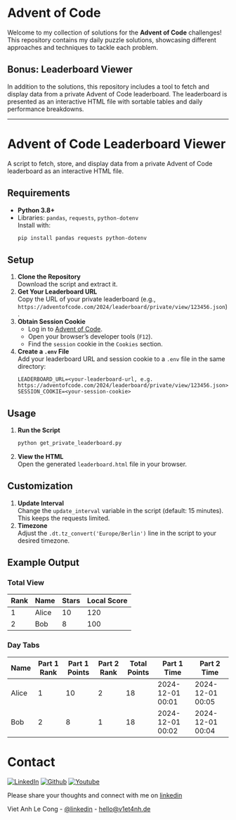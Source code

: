 # Advent of Code
Welcome to my collection of solutions for the **Advent of Code** challenges! 
This repository contains my daily puzzle solutions, showcasing different approaches and techniques to tackle each problem.

## Bonus: Leaderboard Viewer
In addition to the solutions, this repository includes a tool to fetch and display data from a private Advent of Code leaderboard. 
The leaderboard is presented as an interactive HTML file with sortable tables and daily performance breakdowns.

---

# Advent of Code Leaderboard Viewer
A script to fetch, store, and display data from a private Advent of Code leaderboard as an interactive HTML file.

## Requirements
- **Python 3.8+**
- Libraries: `pandas`, `requests`, `python-dotenv`  
  Install with:
  ```bash
  pip install pandas requests python-dotenv

## Setup
1. **Clone the Repository**  
   Download the script and extract it.
2. **Get Your Leaderboard URL**  
   Copy the URL of your private leaderboard (e.g., `https://adventofcode.com/2024/leaderboard/private/view/123456.json`).
3. **Obtain Session Cookie**  
   - Log in to [Advent of Code](https://adventofcode.com).  
   - Open your browser’s developer tools (`F12`).  
   - Find the `session` cookie in the `Cookies` section.
4. **Create a `.env` File**  
   Add your leaderboard URL and session cookie to a `.env` file in the same directory:
   ```plaintext
   LEADERBOARD_URL=<your-leaderboard-url, e.g. https://adventofcode.com/2024/leaderboard/private/view/123456.json>
   SESSION_COOKIE=<your-session-cookie>
   ```

## Usage
1. **Run the Script**  
   ```bash
   python get_private_leaderboard.py
2. **View the HTML**  
   Open the generated `leaderboard.html` file in your browser.


## Customization
1. **Update Interval**  
   Change the `update_interval` variable in the script (default: 15 minutes). This keeps the requests limited.
2. **Timezone**  
   Adjust the `.dt.tz_convert('Europe/Berlin')` line in the script to your desired timezone.


## Example Output
### Total View
| Rank | Name   | Stars | Local Score |
|------|--------|-------|-------------|
| 1    | Alice  | 10    | 120         |
| 2    | Bob    | 8     | 100         |

### Day Tabs
| Name   | Part 1 Rank | Part 1 Points | Part 2 Rank | Total Points | Part 1 Time       | Part 2 Time       |
|--------|-------------|---------------|-------------|--------------|-------------------|-------------------|
| Alice  | 1           | 10            | 2           | 18           | 2024-12-01 00:01  | 2024-12-01 00:05  |
| Bob    | 2           | 8             | 1           | 18           | 2024-12-01 00:02  | 2024-12-01 00:04  |



<!-- CONTACT -->
# Contact
[![LinkedIn][linkedin-shield]][linkedin-url] [![Github][github-shield]][github-url] [![Youtube][youtube-shield]][youtube-url]

Please share your thoughts and connect with me on [linkedin](https://linkedin.com/in/viet-anh-le-cong) 

Viet Anh Le Cong - [@linkedin](https://linkedin.com/in/viet-anh-le-cong) - [hello@v1et4nh.de](mailto:hello@v1et4nh.de)


<!-- MARKDOWN LINKS & IMAGES -->
<!-- https://www.markdownguide.org/basic-syntax/#reference-style-links -->
[github-shield]: https://img.shields.io/github/followers/v1et4nh?label=Github&style=for-the-badge
[linkedin-shield]: https://img.shields.io/badge/-LinkedIn-black.svg?style=for-the-badge&logo=linkedin&colorB=555&logoColor=blue
[youtube-shield]: https://img.shields.io/endpoint?color=red&label=Youtube&logoColor=red&style=for-the-badge&url=https%3A%2F%2Fyoutube-channel-badge-v1.vercel.app%2Fapi%2Fsubscriber
[github-url]: https://github.com/v1et4nh
[linkedin-url]: https://linkedin.com/in/viet-anh-le-cong
[youtube-url]: https://www.youtube.com/channel/UC7PMQLO9HIZ5zEogOkHp8yw